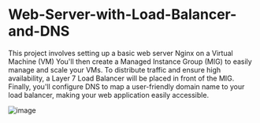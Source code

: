 # Web-Server-with-Load-Balancer-and-DNS
This project involves setting up a basic web server Nginx on a Virtual Machine (VM)
You'll then create a Managed Instance Group (MIG) to easily manage and scale your VMs. To distribute traffic and ensure high availability, 
a Layer 7 Load Balancer will be placed in front of the MIG. Finally, you'll configure DNS to map a user-friendly 
domain name to your load balancer, making your web application easily accessible.

![image](https://github.com/user-attachments/assets/ce7cfed2-8cfa-4d73-9393-78f1d63a0b81)


